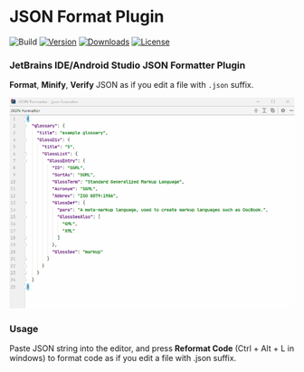 JSON Format Plugin
=================

![Build](https://github.com/chocolate213/json-formatter/workflows/Build/badge.svg)
[![Version](https://img.shields.io/jetbrains/plugin/v/13931-json-formatter.svg)](https://plugins.jetbrains.com/plugin/13931-json-formatter)
[![Downloads](https://img.shields.io/jetbrains/plugin/d/13931-json-formatter.svg)](https://plugins.jetbrains.com/plugin/13931-json-formatter)
[![License][license-img]][license]

[license-img]: https://img.shields.io/github/license/chocolate213/json-formatter?style=flat-square
[license]: https://github.com/chocolate213/json-formatter/blob/master/LICENSE

<!-- Plugin description -->
### JetBrains IDE/Android Studio JSON Formatter Plugin

**Format**, **Minify**, **Verify** JSON as if you edit a file with <code>.json</code> suffix.

![screenshots](./docs/screenshot.gif)

### Usage
Paste JSON string into the editor, and press **Reformat Code** (Ctrl + Alt + L in windows) to format code as if you edit a file with .json suffix.
<!-- Plugin description end -->